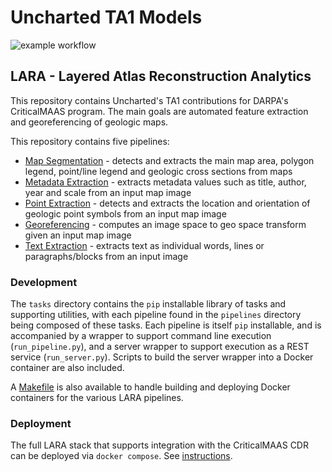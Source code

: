 # Uncharted TA1 Models

![example workflow](https://github.com/uncharted-lara/lara-models/actions/workflows/build_test.yml/badge.svg)

## LARA - Layered Atlas Reconstruction Analytics
This repository contains Uncharted's TA1 contributions for DARPA's CriticalMAAS program. The main goals are automated feature extraction and georeferencing of geologic maps.

This repository contains five pipelines:

* [Map Segmentation](pipelines/segmentation/README.md) - detects and extracts the main map area, polygon legend, point/line legend and geologic cross sections from maps
* [Metadata Extraction](pipelines/metadata_extraction/README.md) - extracts metadata values such as title, author, year and scale from an input map image
* [Point Extraction](pipelines/point_extraction/README.md) - detects and extracts the location and orientation of geologic point symbols from an input map image
* [Georeferencing](pipelines/geo_referencing/README.md) - computes an image space to geo space transform given an input map image
* [Text Extraction](pipelines/text_extraction/README.md) - extracts text as individual words, lines or paragraphs/blocks from an input image

### Development 

The `tasks` directory contains the `pip` installable library of tasks and supporting utilities, with each pipeline found in the `pipelines` directory being composed of these tasks.  Each pipeline is itself `pip` installable, and is accompanied by a wrapper to support command line execution (`run_pipeline.py`), and a server wrapper to support execution as a REST service (`run_server.py`).  Scripts to build the server wrapper into a Docker container are also included.

A [Makefile](./Makefile) is also available to handle building and deploying Docker containers for the various LARA pipelines.

### Deployment

The full LARA stack that supports integration with the CriticalMAAS CDR can be deployed via `docker compose`.  See [instructions](deploy/README.md).  